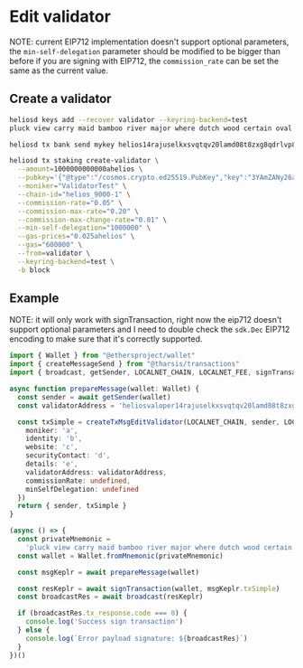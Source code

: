 # Edit validator

NOTE: current EIP712 implementation doesn't support optional parameters, the `min-self-delegation` parameter should be modified to be bigger than before if you are signing with EIP712, the `commission_rate` can be set the same as the current value.

## Create a validator

```sh
heliosd keys add --recover validator --keyring-backend=test
pluck view carry maid bamboo river major where dutch wood certain oval order wise awkward clerk adult summer because number raven coil crunch hat

heliosd tx bank send mykey helios14rajuselkxsvqtqv20lamd08t8zxg8qdrlvp8x 100helios --keyring-backend test --fees=20ahelios

heliosd tx staking create-validator \
  --amount=1000000000000ahelios \
  --pubkey='{"@type":"/cosmos.crypto.ed25519.PubKey","key":"3YAmZANy26ad4otlglkx6sj1zIP8pCDQT8p5Rz4TGu4="}' \
  --moniker="ValidatorTest" \
  --chain-id="helios_9000-1" \
  --commission-rate="0.05" \
  --commission-max-rate="0.20" \
  --commission-max-change-rate="0.01" \
  --min-self-delegation="1000000" \
  --gas-prices="0.025ahelios" \
  --gas="600000" \
  --from=validator \
  --keyring-backend=test \
  -b block
```

## Example

NOTE: it will only work with signTransaction, right now the eip712 doesn't support optional parameters and I need to double check the `sdk.Dec` EIP712 encoding to make sure that it's correctly supported.

```ts
import { Wallet } from "@ethersproject/wallet"
import { createMessageSend } from "@tharsis/transactions"
import { broadcast, getSender, LOCALNET_CHAIN, LOCALNET_FEE, signTransaction, singTransactionUsingEIP712 } from "@hanchon/helios-ts-wallet"

async function prepareMessage(wallet: Wallet) {
  const sender = await getSender(wallet)
  const validatorAddress = 'heliosvaloper14rajuselkxsvqtqv20lamd08t8zxg8qdw3r3xm'

  const txSimple = createTxMsgEditValidator(LOCALNET_CHAIN, sender, LOCALNET_FEE, '', {
    moniker: 'a',
    identity: 'b',
    website: 'c',
    securityContact: 'd',
    details: 'e',
    validatorAddress: validatorAddress,
    commissionRate: undefined,
    minSelfDelegation: undefined
  })
  return { sender, txSimple }
}

(async () => {
  const privateMnemonic =
    'pluck view carry maid bamboo river major where dutch wood certain oval order wise awkward clerk adult summer because number raven coil crunch hat'
  const wallet = Wallet.fromMnemonic(privateMnemonic)

  const msgKeplr = await prepareMessage(wallet)

  const resKeplr = await signTransaction(wallet, msgKeplr.txSimple)
  const broadcastRes = await broadcast(resKeplr)

  if (broadcastRes.tx_response.code === 0) {
    console.log('Success sign transaction')
  } else {
    console.log(`Error payload signature: ${broadcastRes}`)
  }
})()
```
